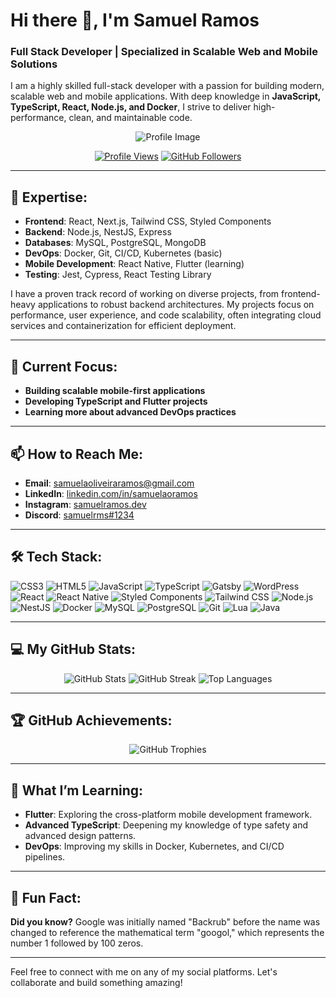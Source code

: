 
# Hi there 👋, I'm Samuel Ramos

### Full Stack Developer | Specialized in Scalable Web and Mobile Solutions

I am a highly skilled full-stack developer with a passion for building modern, scalable web and mobile applications. With deep knowledge in **JavaScript, TypeScript, React, Node.js, and Docker**, I strive to deliver high-performance, clean, and maintainable code.

<div align="center">
  <img src="https://user-images.githubusercontent.com/92615688/182064833-b06a509f-ea3b-467d-bc20-b9beba35619d.png" alt="Profile Image"/>
</div>

<div align="center">
  

[![Profile Views](https://komarev.com/ghpvc/?username=samuelrms&label=Profile%20Views&color=0e75b6&style=flat)](https://github.com/samuelrms) 
[![GitHub Followers](https://img.shields.io/github/followers/samuelrms?label=Followers&style=social)](https://github.com/samuelrms)

</div>

---

## 🌟 Expertise:

- **Frontend**: React, Next.js, Tailwind CSS, Styled Components
- **Backend**: Node.js, NestJS, Express
- **Databases**: MySQL, PostgreSQL, MongoDB
- **DevOps**: Docker, Git, CI/CD, Kubernetes (basic)
- **Mobile Development**: React Native, Flutter (learning)
- **Testing**: Jest, Cypress, React Testing Library

I have a proven track record of working on diverse projects, from frontend-heavy applications to robust backend architectures. My projects focus on performance, user experience, and code scalability, often integrating cloud services and containerization for efficient deployment.

---

## 🚀 Current Focus:

- **Building scalable mobile-first applications**
- **Developing TypeScript and Flutter projects**
- **Learning more about advanced DevOps practices**

---

## 📫 How to Reach Me:

- **Email**: [samuelaoliveiraramos@gmail.com](mailto:samuelaoliveiraramos@gmail.com)
- **LinkedIn**: [linkedin.com/in/samuelaoramos](https://www.linkedin.com/in/samuelaoramos/)
- **Instagram**: [samuelramos.dev](https://www.instagram.com/samuelramos.dev/)
- **Discord**: [samuelrms#1234](https://discord.gg/FkMQeTrrj6)

---

## 🛠️ Tech Stack:

![CSS3](https://img.shields.io/badge/CSS3-1572B6?style=for-the-badge&logo=css3&logoColor=white)
![HTML5](https://img.shields.io/badge/HTML5-E34F26?style=for-the-badge&logo=html5&logoColor=white)
![JavaScript](https://img.shields.io/badge/JavaScript-F7DF1E?style=for-the-badge&logo=javascript&logoColor=black)
![TypeScript](https://img.shields.io/badge/TypeScript-007ACC?style=for-the-badge&logo=typescript&logoColor=white)
![Gatsby](https://img.shields.io/badge/Gatsby-663399?style=for-the-badge&logo=gatsby&logoColor=white)
![WordPress](https://img.shields.io/badge/WordPress-006E93?style=for-the-badge&logo=wordpress&logoColor=white)
![React](https://img.shields.io/badge/React-20232A?style=for-the-badge&logo=react&logoColor=61DAFB)
![React Native](https://img.shields.io/badge/React_Native-20232A?style=for-the-badge&logo=react&logoColor=61DAFB)
![Styled Components](https://img.shields.io/badge/styled--components-DB7093?style=for-the-badge&logo=styled-components&logoColor=white)
![Tailwind CSS](https://img.shields.io/badge/Tailwind_CSS-38B2AC?style=for-the-badge&logo=tailwind-css&logoColor=white)
![Node.js](https://img.shields.io/badge/Node.js-43853D?style=for-the-badge&logo=nodedotjs&logoColor=white)
![NestJS](https://img.shields.io/badge/NestJS-E0234E?style=for-the-badge&logo=nestjs&logoColor=white)
![Docker](https://img.shields.io/badge/Docker-2496ED?style=for-the-badge&logo=docker&logoColor=white)
![MySQL](https://img.shields.io/badge/MySQL-4479A1?style=for-the-badge&logo=mysql&logoColor=white)
![PostgreSQL](https://img.shields.io/badge/PostgreSQL-336791?style=for-the-badge&logo=postgresql&logoColor=white)
![Git](https://img.shields.io/badge/Git-F05032?style=for-the-badge&logo=git&logoColor=white)
![Lua](https://img.shields.io/badge/Lua-2C2D72?style=for-the-badge&logo=lua&logoColor=white)
![Java](https://img.shields.io/badge/Java-ED8B00?style=for-the-badge&logo=java&logoColor=white)

---

## 💻 My GitHub Stats:

<p align="center">
  <img src="https://github-readme-stats.vercel.app/api?username=samuelrms&show_icons=true&theme=radical" alt="GitHub Stats" />
  <img src="https://github-readme-streak-stats.herokuapp.com/?user=samuelrms&theme=radical" alt="GitHub Streak" />
  <img src="https://github-readme-stats.vercel.app/api/top-langs/?username=samuelrms&layout=compact&theme=radical" alt="Top Languages" />
</p>

---

## 🏆 GitHub Achievements:

<p align="center">
  <img src="https://github-profile-trophy.vercel.app/?username=samuelrms&theme=radical&no-frame=true&margin-w=15" alt="GitHub Trophies" />
</p>

---

## 🌱 What I’m Learning:

- **Flutter**: Exploring the cross-platform mobile development framework.
- **Advanced TypeScript**: Deepening my knowledge of type safety and advanced design patterns.
- **DevOps**: Improving my skills in Docker, Kubernetes, and CI/CD pipelines.

---

## 🎯 Fun Fact:

**Did you know?** Google was initially named "Backrub" before the name was changed to reference the mathematical term "googol," which represents the number 1 followed by 100 zeros.

---

Feel free to connect with me on any of my social platforms. Let's collaborate and build something amazing!

